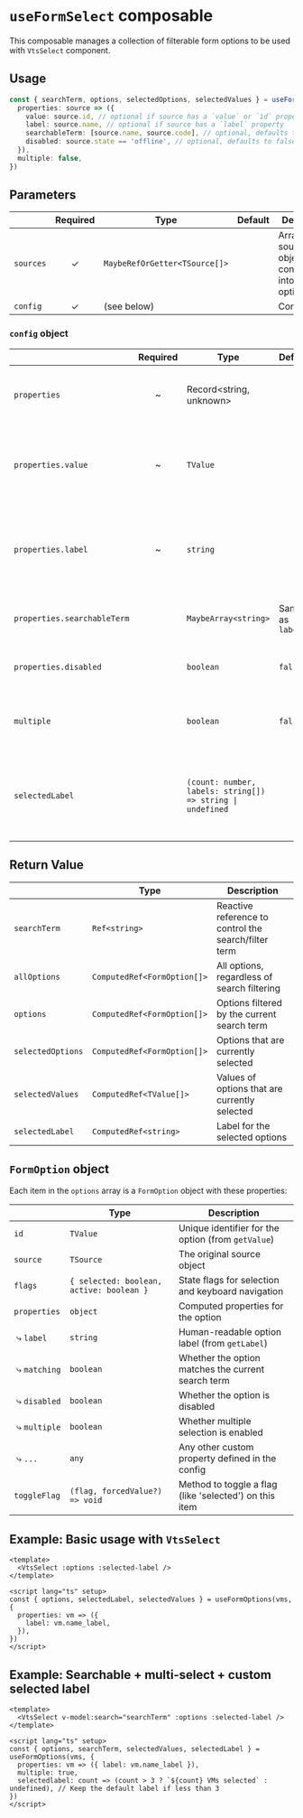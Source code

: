 # `useFormSelect` composable

This composable manages a collection of filterable form options to be used with `VtsSelect` component.

## Usage

```typescript
const { searchTerm, options, selectedOptions, selectedValues } = useFormSelect(sources, {
  properties: source => ({
    value: source.id, // optional if source has a `value` or `ìd` property
    label: source.name, // optional if source has a `label` property
    searchableTerm: [source.name, source.code], // optional, defaults to the label
    disabled: source.state == 'offline', // optional, defaults to false
  }),
  multiple: false,
})
```

## Parameters

|           | Required | Type                          | Default | Description                                               |
| --------- | :------: | ----------------------------- | ------- | --------------------------------------------------------- |
| `sources` |    ✓     | `MaybeRefOrGetter<TSource[]>` |         | Array of source objects to be converted into form options |
| `config`  |    ✓     | (see below)                   |         | Configuration                                             |

### `config` object

|                             | Required | Type                                                       | Default         | Description                                                                             |
| --------------------------- | :------: | ---------------------------------------------------------- | --------------- | --------------------------------------------------------------------------------------- |
| `properties`                |    ~     | Record<string, unknown>                                    |                 | Object containing custom properties for each option                                     |
| `properties.value`          |    ~     | `TValue`                                                   |                 | A unique value for each option. Required if `TSource` doesn't have an `id` or `value`   |
| `properties.label`          |    ~     | `string`                                                   |                 | A human-readable label for each option. Required if `TSource` doesn't have a `label`    |
| `properties.searchableTerm` |          | `MaybeArray<string>`                                       | Same as `label` | Searchable term(s) for each option for filtering                                        |
| `properties.disabled`       |          | `boolean`                                                  | `false`         | Determines if an option should be disabled                                              |
| `multiple`                  |          | `boolean`                                                  | `false`         | Whether multiple options can be selected simultaneously                                 |
| `selectedLabel`             |          | `(count: number, labels: string[]) => string \| undefined` |                 | Function to format the label for selected options. Default label is `labels.join(', ')` |

## Return Value

|                   | Type                        | Description                                          |
| ----------------- | --------------------------- | ---------------------------------------------------- |
| `searchTerm`      | `Ref<string>`               | Reactive reference to control the search/filter term |
| `allOptions`      | `ComputedRef<FormOption[]>` | All options, regardless of search filtering          |
| `options`         | `ComputedRef<FormOption[]>` | Options filtered by the current search term          |
| `selectedOptions` | `ComputedRef<FormOption[]>` | Options that are currently selected                  |
| `selectedValues`  | `ComputedRef<TValue[]>`     | Values of options that are currently selected        |
| `selectedLabel`   | `ComputedRef<string>`       | Label for the selected options                       |

## `FormOption` object

Each item in the `options` array is a `FormOption` object with these properties:

|                         | Type                                     | Description                                            |
| ----------------------- | ---------------------------------------- | ------------------------------------------------------ |
| `id`                    | `TValue`                                 | Unique identifier for the option (from `getValue`)     |
| `source`                | `TSource`                                | The original source object                             |
| `flags`                 | `{ selected: boolean, active: boolean }` | State flags for selection and keyboard navigation      |
| `properties`            | `object`                                 | Computed properties for the option                     |
| &nbsp;⤷&nbsp;`label`    | `string`                                 | Human-readable option label (from `getLabel`)          |
| &nbsp;⤷&nbsp;`matching` | `boolean`                                | Whether the option matches the current search term     |
| &nbsp;⤷&nbsp;`disabled` | `boolean`                                | Whether the option is disabled                         |
| &nbsp;⤷&nbsp;`multiple` | `boolean`                                | Whether multiple selection is enabled                  |
| &nbsp;⤷&nbsp;`...`      | `any`                                    | Any other custom property defined in the config        |
| `toggleFlag`            | `(flag, forcedValue?) => void`           | Method to toggle a flag (like 'selected') on this item |

## Example: Basic usage with `VtsSelect`

```vue
<template>
  <VtsSelect :options :selected-label />
</template>

<script lang="ts" setup>
const { options, selectedLabel, selectedValues } = useFormOptions(vms, {
  properties: vm => ({
    label: vm.name_label,
  }),
})
</script>
```

## Example: Searchable + multi-select + custom selected label

```vue
<template>
  <VtsSelect v-model:search="searchTerm" :options :selected-label />
</template>

<script lang="ts" setup>
const { options, searchTerm, selectedValues, selectedLabel } = useFormOptions(vms, {
  properties: vm => ({ label: vm.name_label }),
  multiple: true,
  selectedlabel: count => (count > 3 ? `${count} VMs selected` : undefined), // Keep the default label if less than 3
})
</script>
```
